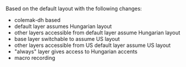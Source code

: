 Based on the default layout with the following changes:
- colemak-dh based
- default layer assumes Hungarian layout
- other layers accessible from default layer assume Hungarian layout
- base layer switchable to assume US layout
- other layers accessible from US default layer assume US layout
- "always" layer gives access to Hungarian accents
- macro recording
